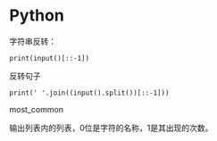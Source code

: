 # Python

字符串反转：

```
print(input()[::-1])
```

反转句子

```
print(' '.join((input().split())[::-1]))
```

most_common

输出列表内的列表，0位是字符的名称，1是其出现的次数。